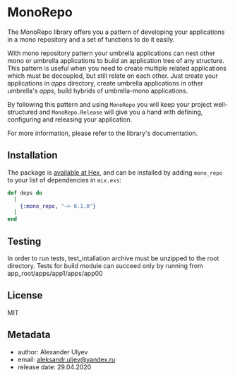 # MonoRepo

The MonoRepo library offers you a pattern of developing your applications in a
mono repository and a set of functions to do it easily.

With mono repository pattern your umbrella applications can nest other mono or
umbrella applications to build an application tree of any structure. This
pattern is useful when you need to create multiple related applications which
must be decoupled, but still relate on each other. Just create your applications
in *apps* directory, create umbrella applications in other umbrella's *apps*,
build hybrids of umbrella-mono applications.

By following this pattern and using `MonoRepo` you will keep your project
well-structured and `MonoRepo.Release` will give you a hand with defining,
configuring and releasing your application.

For more information, please refer to the library's documentation.

## Installation

The package is [available at Hex](https://hex.pm/docs/publish), and can be installed by adding `mono_repo`
to your list of dependencies in `mix.exs`:

```elixir
def deps do
  [
    {:mono_repo, "~> 0.1.0"}
  ]
end
```
## Testing

In order to run tests, test_intallation archive must be unzipped to the root
directory. Tests for build module can succeed only by running from 
app_root/apps/app1/apps/app00

## License

MIT

## Metadata

- author:       Alexander Ulyev
- email:        aleksandr.uljev@yandex.ru
- release date: 29.04.2020
